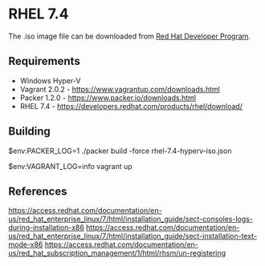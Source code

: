 # RHEL 7.4

The .iso image file can be downloaded from [Red Hat Developer Program](https://developers.redhat.com/products/rhel/download/).
## Requirements
* Windows Hyper-V
* Vagrant 2.0.2 - https://www.vagrantup.com/downloads.html
* Packer 1.2.0 - https://www.packer.io/downloads.html
* RHEL 7.4 - https://developers.redhat.com/products/rhel/download/


## Building

$env:PACKER_LOG=1
./packer build -force rhel-7.4-hyperv-iso.json

$env:VAGRANT_LOG=info
vagrant up

## References
https://access.redhat.com/documentation/en-us/red_hat_enterprise_linux/7/html/installation_guide/sect-consoles-logs-during-installation-x86
https://access.redhat.com/documentation/en-us/red_hat_enterprise_linux/7/html/installation_guide/sect-installation-text-mode-x86
https://access.redhat.com/documentation/en-us/red_hat_subscription_management/1/html/rhsm/un-registering
